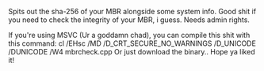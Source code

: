 Spits out the sha-256 of your MBR alongside some system info.
Good shit if you need to check the integrity of your MBR, i guess.
Needs admin rights.

If you're using MSVC (Ur a goddamn chad), you can compile this shit with this command: cl /EHsc /MD /D_CRT_SECURE_NO_WARNINGS /D_UNICODE /DUNICODE /W4 mbrcheck.cpp
Or just download the binary..
Hope ya liked it!
